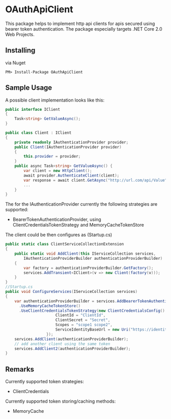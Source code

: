 #  OAuthApiClient
This package helps to implement http api clients for apis secured using bearer token authentication.
The package especially targets .NET Core 2.0 Web Projects.

## Installing

via Nuget
~~~
PM> Install-Package OAuthApiClient
~~~

## Sample Usage

A possible client implementation looks like this:
~~~c#
public interface IClient
{
    Task<string> GetValueAsync();
}

public class Client : IClient
{
    private readonly IAuthenticationProvider provider;
    public Client(IAuthenticationProvider provider)
    {
        this.provider = provider;
    }
    public async Task<string> GetValueAsync() {
        var client = new HttpClient();
        await provider.AuthenticateClient(client);
        var response = await client.GetAsync("http://url.com/api/Value");
        ...
    }
}
~~~

The for the IAuthenticationProvider currently the following strategies are supported:
* BearerTokenAuthenticationProvider, using ClientCredentialsTokenStrategy and MemoryCacheTokenStore

The client could be then configures as (Startup.cs)
~~~c#
public static class ClientServiceCollectionExtension
{
    public static void AddClient(this IServiceCollection services,
        IAuthenticationProviderBuilder authenticationProviderBuilder)
    {
        var factory = authenticationProviderBuilder.GetFactory();
        services.AddTransient<IClient>(v => new Client(factory(v)));
    }
}
//Startup.cs
public void ConfigureServices(IServiceCollection services)
{
    var authenticationProviderBuilder = services.AddBearerTokenAuthenticationProvider("clientBearerToken")
      .UseMemoryCacheTokenStore()
      .UseClientCredentialsTokenStrategy(new ClientCredentialsConfig() {
                      ClientId = "ClientId",
                      ClientSecret = "Secret",
                      Scopes = "scope1 scope2",
                      ServiceIdentityBaseUrl = new Uri("https://identityserver.url")
                  });
    services.AddClient(authenticationProviderBuilder);
    // add another client using the same token
    services.AddClient2(authenticationProviderBuilder);
}
~~~

## Remarks
Currently supported token strategies:
* ClientCredentials

Currently supported token storing/caching methods:
* MemoryCache
